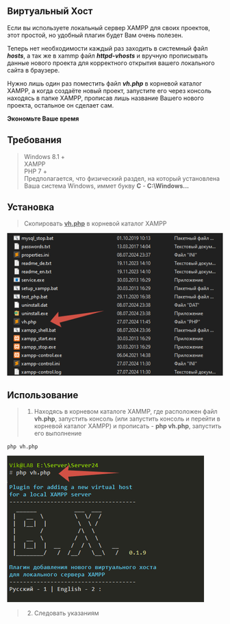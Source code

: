 ## Виртуальный Хост

Если вы используете локальный сервер XAMPP для своих проектов, этот простой, но удобный плагин будет Вам очень полезен.

Теперь нет необходимости каждый раз заходить в системный файл **_hosts_**, а так же в xammp файл **_httpd-vhosts_** и вручную прописывать данные нового проекта для корректного открытия вашего локального сайта в браузере.

Нужно лишь один раз поместить файл **_vh.php_** в корневой каталог XAMPP, а когда создаёте новый проект, запустите его через консоль находясь в папке XAMPP, прописав лишь название Вашего нового проекта, остальное он сделает сам.

**Экономьте Ваше время**

## Требования

> Windows 8.1 +  
> XAMPP  
> PHP 7 +  
> Предполагается, что физический раздел, на который установлена Ваша система Windows, иммет букву **C** - **C:\Windows...**

## Установка

> Скопировать <u>**vh.php**</u> в корневой каталог XAMPP

![катинка](src/1.png)

## Использование

> 1.  Находясь в корневом каталоге XAMMP, где расположен файл **vh.php**, запустить консоль (или запустить консоль и перейти в корневой каталог XAMPP) и прописать - **php vh.php**, запустить его выполнение

```
php vh.php
```

![катинка](src/2.png)

> 2. Следовать указаниям
